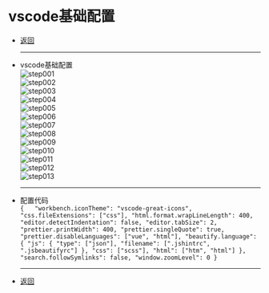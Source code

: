 # vscode基础配置

- [返回](index.md)
  ***
- vscode基础配置  
  ![step001](images/vs012.png)  
  ![step002](images/vs013.png)  
  ![step003](images/vs014.png)  
  ![step004](images/vs015.png)  
  ![step005](images/vs016.png)  
  ![step006](images/vs017.png)  
  ![step007](images/vs018.png)  
  ![step008](images/vs019.png)  
  ![step009](images/vs020.png)  
  ![step010](images/vs021.png)  
  ![step011](images/vs022.png)  
  ![step012](images/vs023.png)  
  ![step013](images/vs024.png)  
  ***
- 配置代码  
  `{  
  "workbench.iconTheme": "vscode-great-icons",
  "css.fileExtensions": ["css"],
  "html.format.wrapLineLength": 400,
  "editor.detectIndentation": false,
  "editor.tabSize": 2,
  "prettier.printWidth": 400,
  "prettier.singleQuote": true,
  "prettier.disableLanguages": ["vue", "html"],
  "beautify.language": {
    "js": {
      "type": ["json"],
      "filename": [".jshintrc", ".jsbeautifyrc"]
    },
    "css": ["scss"],
    "html": ["htm", "html"]
  },
  "search.followSymlinks": false,
  "window.zoomLevel": 0
}`
  ***
- [返回](index.md)